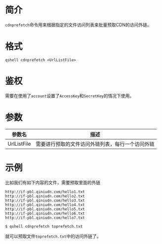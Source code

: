 # 简介

`cdnprefetch`命令用来根据指定的文件访问列表来批量预取CDN的访问外链。

# 格式

```
qshell cdnprefetch <UrlListFile>
```

# 鉴权

需要在使用了`account`设置了`AccessKey`和`SecretKey`的情况下使用。

# 参数

|参数名|描述|
|---------|-----------|
|UrlListFile|需要进行预取的文件访问外链列表，每行一个访问外链|

# 示例

比如我们有如下内容的文件，需要预取里面的外链

```
http://if-pbl.qiniudn.com/hello1.txt
http://if-pbl.qiniudn.com/hello2.txt
http://if-pbl.qiniudn.com/hello3.txt
http://if-pbl.qiniudn.com/hello4.txt
http://if-pbl.qiniudn.com/hello5.txt
http://if-pbl.qiniudn.com/hello6.txt
http://if-pbl.qiniudn.com/hello7.txt
```

```
$ qshell cdnprefetch toprefetch.txt
```

就可以预取文件`toprefetch.txt`中的访问外链了。